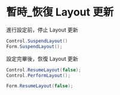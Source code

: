 # 暫時\_恢復 Layout 更新

進行設定前，停止 Layout 更新

```csharp
Control.SuspendLayout()
Form.SuspendLayout();
```

設定完畢後，恢復 Layout 更新

```csharp
Control.ResumeLayout(false);
Control.PerformLayout();

Form.ResumeLayout(false);
```

